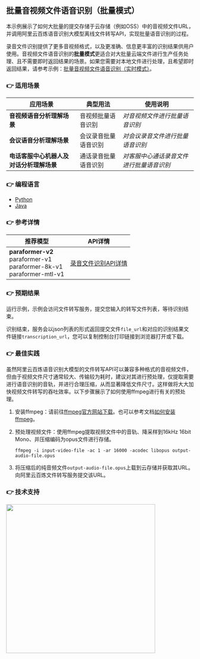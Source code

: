 [comment]: # (title and brief introduction of the sample)
## 批量音视频文件语音识别（批量模式）
本示例展示了如何大批量的提交存储于云存储（例如OSS）中的音视频文件URL，并调用阿里云百炼语音识别大模型离线文件转写API，实现批量语音识别的过程。

录音文件识别提供了更多音视频格式，以及更准确、信息更丰富的识别结果供用户使用。音视频文件语音识别的**批量模式**更适合对大批量云端文件进行生产任务处理、且不需要即时返回结果的场景。如果您需要对本地文件进行处理，且希望即时返回结果，请参考示例：[批量音视频文件语音识别（实时模式）](../recognize_speech_from_files_by_realtime_mode/)。

[comment]: # (list of scenarios of the sample)
### :point_right: 适用场景

| 应用场景           | 典型用法 | 使用说明                 |
|----------------| ----- |----------------------|
| **音视频语音分析理解场景**   | 音视频批量语音识别 | *对音视频文件进行批量语音识别* |
| **会议语音分析理解场景** | 会议录音批量语音识别	 | *对会议录音文件进行批量语音识别*    |
| **电话客服中心机器人及对话分析理解场景**| 通话录音批量语音识别		 | *对客服中心通话录音文件进行批量语音识别*     |

[comment]: # (supported programming languages of the sample)
### :point_right: 编程语言
- [Python](./python)
- [Java](./java)

[comment]: # (model and interface of the sample)
### :point_right: 参考详情

| 推荐模型                                                        | API详情                                                                                             |
|-------------------------------------------------------------|---------------------------------------------------------------------------------------------------|
| **paraformer-v2**<br/> paraformer-v1<br/> paraformer-8k-v1 <br/>paraformer-mtl-v1  | [录音文件识别API详情](https://help.aliyun.com/zh/model-studio/developer-reference/paraformer-api)|

### :point_right: 预期结果

运行示例，示例会访问文件转写服务，提交您输入的转写文件列表，等待识别结束。

识别结束，服务会以json列表的形式返回提交文件```file_url```和对应的识别结果文件链接```transcription_url```，您可以复制控制台打印链接到浏览器打开或下载。

[comment]: # (best practices)
### :point_right: 最佳实践

虽然阿里云百炼语音识别大模型的文件转写API可以兼容多种格式的音视频文件，但由于视频文件尺寸通常较大、传输较为耗时，建议对其进行预处理，仅提取需要进行语音识别的音轨，并进行合理压缩，从而显著降低文件尺寸。这样做将大大加快视频文件转写的吞吐效率。以下步骤展示了如何使用ffmpeg进行有关的预处理。

1. 安装ffmpeg：请前往[ffmpeg官方网站下载](https://www.ffmpeg.org/download.html)。也可以参考文档[如何安装ffmpeg](../../../docs/QA/ffmpeg.md)。

1. 预处理视频文件：使用ffmpeg提取视频文件中的音轨、降采样到16kHz 16bit Mono、并压缩编码为opus文件进行存储。
    ```
    ffmpeg -i input-video-file -ac 1 -ar 16000 -acodec libopus output-audio-file.opus
    ```

1. 将压缩后的纯音频文件```output-audio-file.opus```上载到云存储并获取其URL。向阿里云百炼文件转写服务提交该URL。

[comment]: # (technical support of the sample)
### :point_right: 技术支持
<img src="https://dashscope.oss-cn-beijing.aliyuncs.com/samples/audio/group.png" width="400"/>
